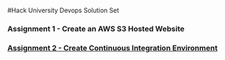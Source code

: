 #Hack University Devops Solution Set
### Assignment 1 - Create an AWS S3 Hosted Website
### [Assignment 2 - Create Continuous Integration Environment](https://github.com/pdxdiver/hacku-devops-2017-solution-set/tree/master/assign2)
